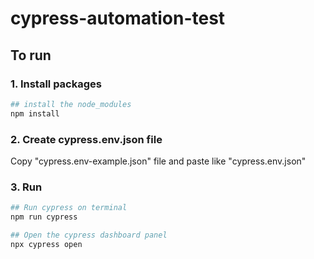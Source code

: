 # cypress-automation-test

## To run

### 1. Install packages

```bash
## install the node_modules
npm install
```

### 2. Create cypress.env.json file

Copy "cypress.env-example.json" file and paste like "cypress.env.json"

### 3. Run

```bash
## Run cypress on terminal
npm run cypress

## Open the cypress dashboard panel
npx cypress open
```
